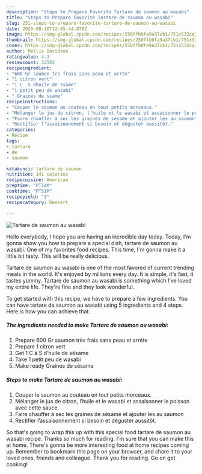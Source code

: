 ```yaml
---
description: "Steps to Prepare Favorite Tartare de saumon au wasabi"
title: "Steps to Prepare Favorite Tartare de saumon au wasabi"
slug: 251-steps-to-prepare-favorite-tartare-de-saumon-au-wasabi
date: 2020-08-10T22:45:44.870Z
image: https://img-global.cpcdn.com/recipes/250ffb0fa9a37cb1/751x532cq70/tartare-de-saumon-au-wasabi-photo-principale-de-la-recette.jpg
thumbnail: https://img-global.cpcdn.com/recipes/250ffb0fa9a37cb1/751x532cq70/tartare-de-saumon-au-wasabi-photo-principale-de-la-recette.jpg
cover: https://img-global.cpcdn.com/recipes/250ffb0fa9a37cb1/751x532cq70/tartare-de-saumon-au-wasabi-photo-principale-de-la-recette.jpg
author: Mollie Davidson
ratingvalue: 4.3
reviewcount: 32503
recipeingredient:
- "600 Gr saumon trs frais sans peau et arrte"
- "1 citron vert"
- "1 C  S dhuile de ssame"
- "1 petit peu de wasabi"
- " Graines de ssame"
recipeinstructions:
- "Couper le saumon au couteau en tout petits morceaux."
- "Mélanger le jus de citron, l’huile et le wasabi et assaisonner le poisson avec cette sauce."
- "Faire chauffer à sec les graines de sésame et ajouter les au saumon"
- "Rectifier l’assaisonnement si besoin et déguster aussitôt."
categories:
- Recipe
tags:
- tartare
- de
- saumon

katakunci: tartare de saumon 
nutrition: 141 calories
recipecuisine: American
preptime: "PT14M"
cooktime: "PT51M"
recipeyield: "3"
recipecategory: Dessert

---
```



![Tartare de saumon au wasabi](https://img-global.cpcdn.com/recipes/250ffb0fa9a37cb1/751x532cq70/tartare-de-saumon-au-wasabi-photo-principale-de-la-recette.jpg)

Hello everybody, I hope you are having an incredible day today. Today, I'm gonna show you how to prepare a special dish, tartare de saumon au wasabi. One of my favorites food recipes. This time, I'm gonna make it a little bit tasty. This will be really delicious.



Tartare de saumon au wasabi is one of the most favored of current trending meals in the world. It's enjoyed by millions every day. It is simple, it's fast, it tastes yummy. Tartare de saumon au wasabi is something which I've loved my entire life. They're fine and they look wonderful.


To get started with this recipe, we have to prepare a few ingredients. You can have tartare de saumon au wasabi using 5 ingredients and 4 steps. Here is how you can achieve that.

<!--inarticleads1-->

##### The ingredients needed to make Tartare de saumon au wasabi:

1. Prepare 600 Gr saumon très frais sans peau et arrête
1. Prepare 1 citron vert
1. Get 1 C à S d’huile de sésame
1. Take 1 petit peu de wasabi
1. Make ready  Graines de sésame




<!--inarticleads2-->

##### Steps to make Tartare de saumon au wasabi:

1. Couper le saumon au couteau en tout petits morceaux.
1. Mélanger le jus de citron, l’huile et le wasabi et assaisonner le poisson avec cette sauce.
1. Faire chauffer à sec les graines de sésame et ajouter les au saumon
1. Rectifier l’assaisonnement si besoin et déguster aussitôt.




So that's going to wrap this up with this special food tartare de saumon au wasabi recipe. Thanks so much for reading. I'm sure that you can make this at home. There's gonna be more interesting food at home recipes coming up. Remember to bookmark this page on your browser, and share it to your loved ones, friends and colleague. Thank you for reading. Go on get cooking!
